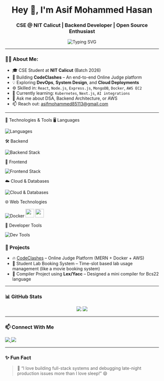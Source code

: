 <h1 align="center">Hey 👋, I'm Asif Mohammed Hasan</h1>
<h3 align="center">CSE @ NIT Calicut | Backend Developer | Open Source Enthusiast</h3>

<p align="center">
  <img src="https://readme-typing-svg.herokuapp.com?font=Fira+Code&size=20&pause=1000&center=true&vCenter=true&width=700&lines=Backend+Engineer+%7C+DSA+Lover+%7C+DevOps+Learner;Full+Stack+Developer+%7C+Docker+%7C+AWS;Building+CodeClashes+Online+Judge+Platform" alt="Typing SVG" />
</p>


---

### 🧑‍💻 About Me:
- 🎓 CSE Student at **NIT Calicut** (Batch 2026)
- 🔭 Building **CodeClashes** – An end-to-end Online Judge platform
- 💡 Exploring **DevOps**, **System Design**, and **Cloud Deployments**
- ⚙️ Skilled in: `React`, `Node.js`, `Express.js`, `MongoDB`, `Docker`, `AWS EC2`
- 🌱 Currently learning: `Kubernetes`, `Next.js`, `AI integrations`
- 💬 Ask me about DSA, Backend Architecture, or AWS
- 📫 Reach out: [asifmohammed85113@gmail.com](mailto:asifmohammed85113@gmail.com)

---

🔧 Technologies & Tools
🖥️ Languages
<p align="left"> <img src="https://skillicons.dev/icons?i=cpp,java,py,js" alt="Languages" /> </p>
🛠️ Backend
<p align="left"> <img src="https://skillicons.dev/icons?i=nodejs,express" alt="Backend Stack" /> </p>
🎨 Frontend
<p align="left"> <img src="https://skillicons.dev/icons?i=react,tailwind,html,css" alt="Frontend Stack" /> </p>
☁️ Cloud & Databases
<p align="left"> <img src="https://skillicons.dev/icons?i=aws,gcp,mongodb" alt="Cloud & Databases" /> </p>
🌐 Web Technologies
<p align="left"> <img src="https://skillicons.dev/icons?i=docker" alt="Docker" /> <img src="https://img.shields.io/badge/Socket.IO-black?style=for-the-badge&logo=socket.io&logoColor=white" height="28"/> <img src="https://img.shields.io/badge/Redis-DC382D?style=for-the-badge&logo=redis&logoColor=white" height="28"/> </p>
🧰 Developer Tools
<p align="left"> <img src="https://skillicons.dev/icons?i=postman,vscode,git,github,vercel,netlify,linux" alt="Dev Tools" /> </p>

### 🚀 Projects
- 🔥 [CodeClashes](https://github.com/asifmohammed786/CodeJudge) – Online Judge Platform (MERN + Docker + AWS)
- 💼 Student Lab Booking System – Time-slot based lab usage management (like a movie booking system)
- 🔧 Compiler Project using **Lex/Yacc** – Designed a mini compiler for Bcs22 language

---

### 📊 GitHub Stats

<p align="center">
  <img src="https://github-readme-stats.vercel.app/api?username=asifmohammed786&show_icons=true&theme=react&hide=prs"/>
  <img src="https://github-readme-streak-stats.herokuapp.com/?user=asifmohammed786&theme=react" />
</p>

---

### 📫 Connect With Me
<p align="left">
  <a href="https://www.linkedin.com/in/asifmohammed786/" target="_blank">
    <img src="https://img.shields.io/badge/LinkedIn-blue?style=for-the-badge&logo=linkedin" />
  </a>
  <a href="mailto:asifmohammed85113@gmail.com">
    <img src="https://img.shields.io/badge/Gmail-D14836?style=for-the-badge&logo=gmail&logoColor=white" />
  </a>
</p>

---

### ✨ Fun Fact
> 💭 “I love building full-stack systems and debugging late-night production issues more than I love sleep!” 😄
